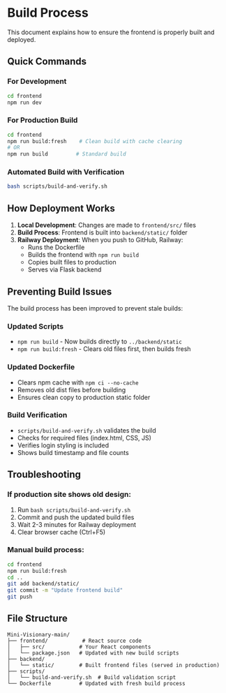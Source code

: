 # Build Process

This document explains how to ensure the frontend is properly built and deployed.

## Quick Commands

### For Development
```bash
cd frontend
npm run dev
```

### For Production Build
```bash
cd frontend
npm run build:fresh    # Clean build with cache clearing
# OR
npm run build         # Standard build
```

### Automated Build with Verification
```bash
bash scripts/build-and-verify.sh
```

## How Deployment Works

1. **Local Development**: Changes are made to `frontend/src/` files
2. **Build Process**: Frontend is built into `backend/static/` folder
3. **Railway Deployment**: When you push to GitHub, Railway:
   - Runs the Dockerfile
   - Builds the frontend with `npm run build`
   - Copies built files to production
   - Serves via Flask backend

## Preventing Build Issues

The build process has been improved to prevent stale builds:

### Updated Scripts
- `npm run build` - Now builds directly to `../backend/static`
- `npm run build:fresh` - Clears old files first, then builds fresh

### Updated Dockerfile
- Clears npm cache with `npm ci --no-cache`
- Removes old dist files before building
- Ensures clean copy to production static folder

### Build Verification
- `scripts/build-and-verify.sh` validates the build
- Checks for required files (index.html, CSS, JS)
- Verifies login styling is included
- Shows build timestamp and file counts

## Troubleshooting

### If production site shows old design:
1. Run `bash scripts/build-and-verify.sh`
2. Commit and push the updated build files
3. Wait 2-3 minutes for Railway deployment
4. Clear browser cache (Ctrl+F5)

### Manual build process:
```bash
cd frontend
npm run build:fresh
cd ..
git add backend/static/
git commit -m "Update frontend build"
git push
```

## File Structure
```
Mini-Visionary-main/
├── frontend/           # React source code
│   ├── src/           # Your React components
│   └── package.json   # Updated with new build scripts
├── backend/
│   └── static/        # Built frontend files (served in production)
├── scripts/
│   └── build-and-verify.sh  # Build validation script
└── Dockerfile         # Updated with fresh build process
```
